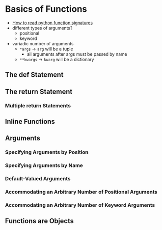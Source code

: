 # Basics of Functions

- [How to read python function signatures](https://www.pythonlikeyoumeanit.com/Module2_EssentialsOfPython/Functions.html)
- different types of arguments?
  - positional
  - keyword
- variadic number of arguments
  - `*args` -> `arg` will be a tuple
    - all arguments after args must be passed by name
  - `**kwargs` -> `kwarg` will be a dictionary

## The def Statement

## The return Statement

### Multiple return Statements

## Inline Functions

## Arguments

### Specifying Arguments by Position

### Specifying Arguments by Name

### Default-Valued Arguments

### Accommodating an Arbitrary Number of Positional Arguments

### Accommodating an Arbitrary Number of Keyword Arguments

## Functions are Objects
